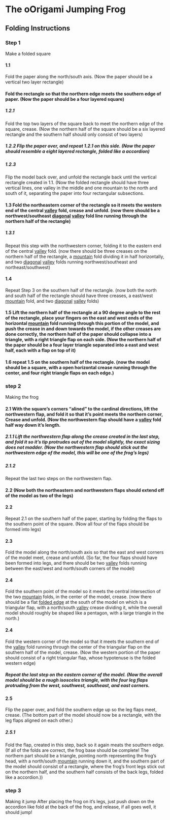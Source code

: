# The oOrigami Jumping Frog

## Folding Instructions

### Step 1
Make a folded square

#### 1.1
Fold the paper along the north/south axis. (Now the paper should be a vertical two layer rectangle)

#### Fold the rectangle so that the northern edge meets the southern edge of paper. (Now the paper should be a four layered square)
##### 1.2.1
Fold the top two layers of the square back to meet the northern edge of the square, crease. (Now the northern half of the square should be a six layered rectangle and the southern half should only consist of two layers)
##### 1.2.2 Flip the paper over, and repeat 1.2.1 on this side. (Now the paper should resemble a eight layered rectangle, folded like a accordion)
##### 1.2.3
Flip the model back over, and unfold the rectangle back until the vertical rectangle created in 1.1. (Now the folded rectangle should have three vertical lines, one valley in the middle and one mountain to the north and south of it, separating the paper into four rectangular subsections.

#### 1.3 Fold the northeastern corner of the rectangle so it meets the western end of the central [valley](valley.md) fold, crease and unfold. (now there should be a northwest/southeast [diagonal](diagonal.md) [valley](valley.md) fold line running through the northern half of the rectangle)
##### 1.3.1
Repeat this step with the northwestern corner, folding it to the eastern end of the central [valley](valley.md) fold. (now there should be three creases on the northern half of the rectangle, a [mountain](mountain.md) fold dividing it in half horizontally, and two [diagonal](diagonal.md) [valley](valley.md) folds running northwest/southeast and northeast/southwest)

#### 1.4
Repeat Step 3 on the southern half of the rectangle. (now both the north and south half of the rectangle should have three creases, a east/west [mountain](mountain.md) fold, and two [diagonal](diagonal.md) [valley](valley.md) folds)

#### 1.5 Lift the northern half of the rectangle at a 90 degree angle to the rest of the rectangle, place your fingers on the east and west ends of the horizontal [mountain](mountain.md) fold running through this portion of the model, and push the crease in and down towards the model, if the other creases are done correctly, the northern half of the paper should collapse into a triangle, with a right triangle flap on each side. (Now the northern half of the paper should be a four layer triangle separated into a east and west half, each with a flap on top of it)

#### 1.6 repeat 1.5 on the southern half of the rectangle. (now the model should be a square, with a open horizontal crease running through the center, and four right triangle flaps on each edge.)


### step 2
Making the frog
#### 2.1 With the square’s corners “alined” to the cardinal directions, lift the northwestern flap, and fold it so that it’s point meets the northern corner, Crease and unfold. (Now the northwestern flap should have a [valley](valley.md) fold half way down it’s length.
##### 2.1.1 Lift the northwestern flap along the crease created in the last step, and fold it so it’s tip protrudes out of the model slightly, the exact sizing does not madder. (Now the northwestern flap should stick out the northwestern edge of the model, this will be one of the frog’s legs)


##### 2.1.2
Repeat the last two steps on the northwestern flap.

#### 2.2 (Now both the northeastern and northwestern flaps should extend off of the model as two of the legs)

#### 2.2
Repeat 2.1 on the southern half of the paper, starting by folding the flaps to the southern point of the square. (Now all four of the flaps should be formed into legs)

#### 2.3
Fold the model along the north/south axis so that the east and west corners of the model meet, crease and unfold. (So far, the four flaps should have been formed into legs, and there should be two [valley](valley.md) folds running between the east/west and north/south corners of the model)

#### 2.4
Fold the southern point of the model so it meets the central intersection of the two [mountain](mountain.md) folds, in the center of the model, crease. (now there should be a flat [folded edge](foldededge.md) at the south of the model on which is a triangular flap, with a north/south [valley](valley.md) crease dividing it, while the overall model should roughly be shaped like a pentagon, with a large triangle in the north.)

#### 2.4
Fold the western corner of the model so that it meets the southern end of the [valley](valley.md) fold running through the center of the triangular flap on the southern half of the model, crease. (Now the western portion of the paper should consist of a right triangular flap, whose hypotenuse is the folded western edge)
##### Repeat the last step on the eastern corner of the model. (Now the overall model should be a rough isosceles triangle, with the four leg flaps protruding from the west, southwest, southeast, and east corners.

#### 2.5
Flip the paper over, and fold the southern edge up so the leg flaps meet, crease. (The bottom part of the model should now be a rectangle, with the leg flaps aligned on each other.)
##### 2.5.1
Fold the flap, created in this step, back so it again meats the southern edge. (If all of the folds are correct, the frog base should be complete! The northern part should be a triangle, pointing north representing the frog’s head, with a north/south [mountain](mountain.md) running down it, and the southern part of the model should consist of a rectangle, where the frog’s front legs stick out on the northern half, and the southern half consists of the back legs, folded like a accordion.))


### step 3
Making it jump
After placing the frog on it’s legs, just push down on the accordion like fold at the back of the frog, and release, if all goes well, it should jump!
